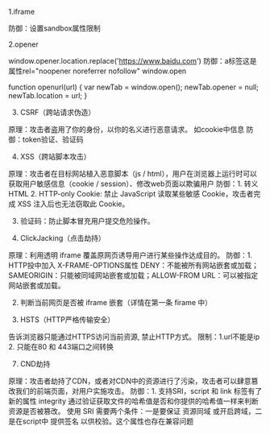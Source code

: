 1.iframe
<!-- <iframe sandbox="value"></iframe> -->
防御：设置sandbox属性限制

2.opener
<!-- 1) HTML -> <a target='_blank' href='http://www.baidu.com'>
 2)  JS  -> window.open('http://www.baidu.com') -->
window.opener.location.replace('https://www.baidu.com')
防御：a标签这是属性rel="noopener noreferrer nofollow"
window.open
<!-- <button onclick='openurl("http://www.baidu.com")'>click跳转</button> -->
function openurl(url) {
var newTab = window.open(); 
newTab.opener = null; 
newTab.location = url; 
}

3. CSRF（跨站请求伪造）

原理：攻击者盗用了你的身份，以你的名义进行恶意请求。 如cookie中信息
防御：token验证、验证码

4. XSS（跨站脚本攻击）

原理：攻击者在目标网站植入恶意脚本（js / html），用户在浏览器上运行时可以获取用户敏感信息（cookie / session）、修改web页面以欺骗用户
防御：1. 转义 HTML 2. HTTP-only Cookie: 禁止 JavaScript 读取某些敏感 Cookie，攻击者完成 XSS 注入后也无法窃取此 Cookie。

3. 验证码：防止脚本冒充用户提交危险操作。

5. ClickJacking（点击劫持）

原理：利用透明 iframe 覆盖原网页诱导用户进行某些操作达成目的。
防御：1. HTTP投中加入 X-FRAME-OPTIONS属性 DENY：不能被所有网站嵌套或加载；SAMEORIGIN：只能被同域网站嵌套或加载；ALLOW-FROM URL：可以被指定网站嵌套或加载。

2. 判断当前网页是否被 iframe 嵌套（详情在第一条 firame 中）

6. HSTS（HTTP严格传输安全）

告诉浏览器只能通过HTTPS访问当前资源, 禁止HTTP方式。
限制：1.url不能是ip 2. 只能在80 和 443端口之间转换

7. CND劫持

原理：攻击者劫持了CDN，或者对CDN中的资源进行了污染，攻击者可以肆意篡改我们的前端页面，对用户实施攻击。
防御：1. 支持SRI，script 和 link 标签有了新的属性 integrity 通过验证获取文件的哈希值是否和你提供的哈希值一样来判断资源是否被篡改。
使用 SRI 需要两个条件：一是要保证 资源同域 或开启跨域，二是在script中 提供签名 以供校验。这个属性也存在兼容问题
